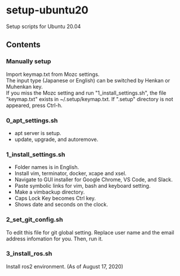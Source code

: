 # setup-ubuntu20

Setup scripts for Ubuntu 20.04

## Contents

### Manually setup

Import keymap.txt from Mozc settings.  
The input type (Japanese or English) can be switched by Henkan or Muhenkan key.  
If you miss the Mozc setting and run "1_install_settings.sh", the file "keymap.txt" exists in ~/.setup/keymap.txt.
If ".setup" directory is not appeared, press Ctrl-h.

### 0_apt_settings.sh

- apt server is setup.
- update, upgrade, and autoremove.

### 1_install_settings.sh

- Folder names is in English.
- Install vim, terminator, docker, xcape and xsel.
- Navigate to GUI installer for Google Chrome, VS Code, and Slack.
- Paste symbolic links for vim, bash and keyboard setting.
- Make a vimbackup directory.
- Caps Lock Key becomes Ctrl key.
- Shows date and seconds on the clock.

### 2_set_git_config.sh

To edit this file for git global setting.
Replace user name and the email address infomation for you.
Then, run it.

### 3_install_ros.sh

Install ros2 environment.
(As of August 17, 2020)
